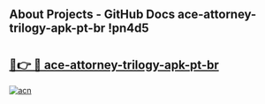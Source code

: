 ## About Projects - GitHub Docs ace-attorney-trilogy-apk-pt-br !pn4d5

# <h2><a href="https://andorid.site?title=ace-attorney-trilogy-apk-pt-br&ref=13PRO">🔗👉 🔴 ace-attorney-trilogy-apk-pt-br</a></h2>

[![acn](https://github.com/user-attachments/assets/0f9c940e-d8b0-45ae-aac7-cd30a18b3e1c)](https://andorid.site?title=ace-attorney-trilogy-apk-pt-br&ref=13PRO)

